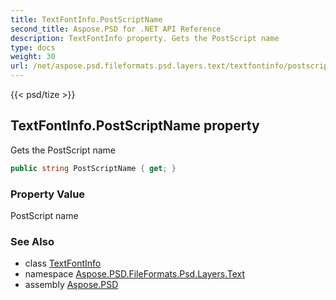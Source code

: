 ```yaml
---
title: TextFontInfo.PostScriptName
second_title: Aspose.PSD for .NET API Reference
description: TextFontInfo property. Gets the PostScript name
type: docs
weight: 30
url: /net/aspose.psd.fileformats.psd.layers.text/textfontinfo/postscriptname/
---
```

{{< psd/tize >}}
## TextFontInfo.PostScriptName property

Gets the PostScript name

```csharp
public string PostScriptName { get; }
```

### Property Value

PostScript name

### See Also

* class [TextFontInfo](../)
* namespace [Aspose.PSD.FileFormats.Psd.Layers.Text](../../textfontinfo/)
* assembly [Aspose.PSD](../../../)


